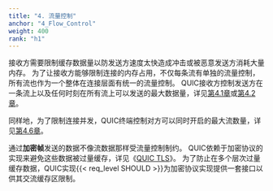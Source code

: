 ```yaml
---
title: "4. 流量控制"
anchor: "4_Flow_Control"
weight: 400
rank: "h1"
---
```


接收方需要限制缓存数据量以防发送方速度太快造成冲击或被恶意发送方消耗大量内存。
为了让接收方能够限制连接的内存占用，不仅每条流有单独的流量控制，所有流也作为一个整体在连接层面有统一的流量控制。
QUIC接收方控制发送方在一条流上以及任何时刻在所有流上可以发送的最大数据量，详见[第4.1章]()或[第4.2章]()。

同样地，为了限制连接并发，QUIC终端控制对方可以同时开启的最大流数量，详见[第4.6章]()。

通过**加密帧**发送的数据不像流数据那样受流量控制制约。
QUIC依赖于加密协议的实现来避免这些数据被过量缓存，详见《[QUIC TLS]()》。
为了防止在多个层次过量缓存数据，QUIC实现{{< req_level SHOULD >}}为加密协议实现提供一套接口以供其交流缓存区限制。
